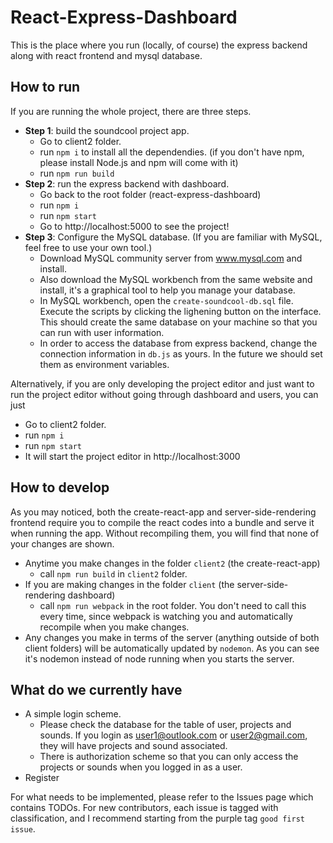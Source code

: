 # React-Express-Dashboard

This is the place where you run (locally, of course) the express backend
along with react frontend and mysql database.

## How to run

If you are running the whole project, there are three steps.

- **Step 1**: build the soundcool project app.
  - Go to client2 folder.
  - run `npm i` to install all the dependendies. (if you don't have npm,
    please install Node.js and npm will come with it)
  - run `npm run build`
- **Step 2**: run the express backend with dashboard.
  - Go back to the root folder (react-express-dashboard)
  - run `npm i`
  - run `npm start`
  - Go to http://localhost:5000 to see the project!
- **Step 3**: Configure the MySQL database. (If you are familiar
  with MySQL, feel free to use your own tool.)
  - Download MySQL community server from www.mysql.com and install.
  - Also download the MySQL workbench from the same website and install,
    it's a graphical tool to help you manage your database.
  - In MySQL workbench, open the `create-soundcool-db.sql` file. Execute the
    scripts by clicking the lighening button on the interface. This should create
    the same database on your machine so that you can run with user information.
  - In order to access the database from express backend, change the connection
    information in `db.js` as yours. In the future we should set them as environment
    variables.

Alternatively, if you are only developing the project editor and just want to
run the project editor without going through dashboard and users, you can just

- Go to client2 folder.
- run `npm i`
- run `npm start`
- It will start the project editor in http://localhost:3000

## How to develop

As you may noticed, both the create-react-app and server-side-rendering frontend
require you to compile the react codes into a bundle and serve it when running the app.
Without recompiling them, you will find that none of your changes are shown.

- Anytime you make changes in the folder `client2` (the create-react-app)
  - call `npm run build` in `client2` folder.
- If you are making changes in the folder `client` (the server-side-rendering dashboard)
  - call `npm run webpack` in the root folder. You don't need to call this every time, since webpack
    is watching you and automatically recompile when you make changes.
- Any changes you make in terms of the server (anything outside of both client folders)
  will be automatically updated by `nodemon`. As you can see it's nodemon instead of node
  running when you starts the server.

## What do we currently have

- A simple login scheme.
  - Please check the database for the table of user, projects and sounds.
    If you login as user1@outlook.com or user2@gmail.com, they will have projects and
    sound associated.
  - There is authorization scheme so that you can only access the projects or sounds
    when you logged in as a user.
- Register

For what needs to be implemented, please refer to the Issues page which contains TODOs.
For new contributors, each issue is tagged with classification, and I recommend starting from
the purple tag `good first issue`.
